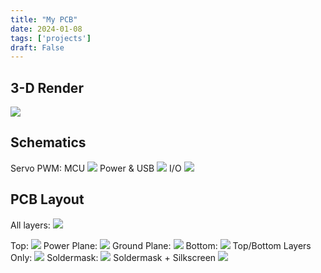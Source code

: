 ```yaml
---
title: "My PCB"
date: 2024-01-08
tags: ['projects']
draft: False
---
```

## 3-D Render

![](/img/2024-pcb_review/pcb_review_22.png)

## Schematics
Servo PWM:
MCU
![](/img/2024-pcb_review/pcb_review_24.png)
Power & USB
![](/img/2024-pcb_review/pcb_review_25.png)
I/O
![](/img/2024-pcb_review/pcb_review_26.png)
## PCB Layout

All layers:
![](/img/2024-pcb_review/pcb_review_14.png)

Top:
![](/img/2024-pcb_review/pcb_review_15.png)
Power Plane:
![](/img/2024-pcb_review/pcb_review_16.png)
Ground Plane: 
![](/img/2024-pcb_review/pcb_review_17.png)
Bottom: 
![](/img/2024-pcb_review/pcb_review_18.png)
Top/Bottom Layers Only:
![](/img/2024-pcb_review/pcb_review_19.png)
Soldermask:
![](/img/2024-pcb_review/pcb_review_20.png)
Soldermask + Silkscreen
![](/img/2024-pcb_review/pcb_review_21.png)

